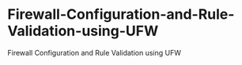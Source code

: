 # Firewall-Configuration-and-Rule-Validation-using-UFW
Firewall Configuration and Rule Validation using UFW
